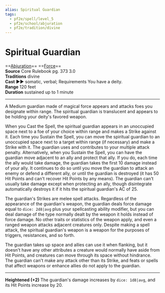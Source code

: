 ```yaml
---
alias: Spiritual Guardian
tags:
  - pf2e/spell/level_5
  - pf2e/school/abjuration
  - pf2e/tradition/divine
---
```


# Spiritual Guardian

==[Abjuration](../../../Traits/Abjuration.md)== ==[Force](../../../Traits/Force.md)==  
__Source__ Core Rulebook pg. 373 3.0  
**Traditions** divine  
**Cast** ►► somatic, verbal; Requirements You have a deity.  
**Range** 120 feet  
**Duration** sustained up to 1 minute

---

A Medium guardian made of magical force appears and attacks foes you designate within range. The spiritual guardian is translucent and appears to be holding your deity's favored weapon.

When you Cast the Spell, the spiritual guardian appears in an unoccupied space next to a foe of your choice within range and makes a Strike against it. Each time you Sustain the Spell, you can move the spiritual guardian to an unoccupied space next to a target within range (if necessary) and make a Strike with it. The guardian uses and contributes to your multiple attack penalty. Alternatively, when you Sustain the Spell, you can have the guardian move adjacent to an ally and protect that ally. If you do, each time the ally would take damage, the guardian takes the first 10 damage instead of your ally. It continues to do so until you move the guardian to attack an enemy or defend a different ally, or until the guardian is destroyed (it has 50 Hit Points and can't recover Hit Points by any means). The guardian can't usually take damage except when protecting an ally, though disintegrate automatically destroys it if it hits the spiritual guardian's AC of 25.

The guardian's Strikes are melee spell attacks. Regardless of the appearance of the guardian's weapon, the guardian deals force damage equal to `dice: 2d8|avg` plus your spellcasting ability modifier, but you can deal damage of the type normally dealt by the weapon it holds instead of force damage. No other traits or statistics of the weapon apply, and even a ranged weapon attacks adjacent creatures only. Despite making a spell attack, the spiritual guardian's weapon is a weapon for the purposes of triggers, resistances, and so forth.

The guardian takes up space and allies can use it when flanking, but it doesn't have any other attributes a creature would normally have aside from Hit Points, and creatures can move through its space without hindrance. The guardian can't make any attack other than its Strike, and feats or spells that affect weapons or enhance allies do not apply to the guardian.

<hr>

**Heightened (+2)** The guardian's damage increases by `dice: 1d8|avg`, and its Hit Points increase by 20.
